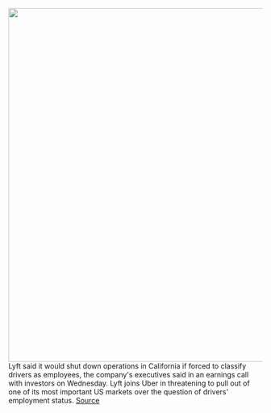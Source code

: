 <img src='https://cdn.vox-cdn.com/thumbor/kxgpOYd8Z8dOlestMgBDXyIZZUE=/0x0:2040x1360/1200x800/filters:focal(857x517:1183x843)/cdn.vox-cdn.com/uploads/chorus_image/image/67195697/akrales_180614_1777_0061.0.jpg' width='700px' /><br/>
Lyft said it would shut down operations in California if forced to classify drivers as employees, the company's executives said in an earnings call with investors on Wednesday. Lyft joins Uber in threatening to pull out of one of its most important US markets over the question of drivers' employment status.
<a href='https://www.theverge.com/2020/8/12/21365518/lyft-threatens-shut-down-california-q2-2020'> Source <a/>
